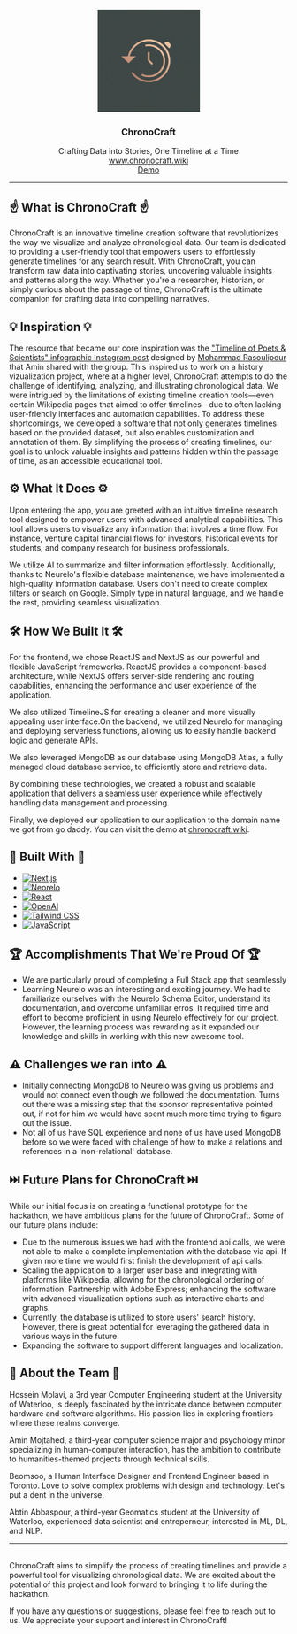 <br />
<div align="center">
  <img src="assets/logo.jpeg" alt="Logo" height="185">
  <h3 align="center">ChronoCraft</h3>
  <p align="center">
    Crafting Data into Stories, One Timeline at a Time
    <br />
    <a href="www.chronocraft.wiki">www.chronocraft.wiki</a>
    <br />
    <a href="https://youtu.be/CsF0szB0zlw">Demo</a>
  </p>
</div>
<div align="center">
</div>


---


## ☝️ What is ChronoCraft ☝️
ChronoCraft is an innovative timeline creation software that revolutionizes the way we visualize and analyze chronological data. Our team is dedicated to providing a user-friendly tool that empowers users to effortlessly generate timelines for any search result. With ChronoCraft, you can transform raw data into captivating stories, uncovering valuable insights and patterns along the way. Whether you're a researcher, historian, or simply curious about the passage of time, ChronoCraft is the ultimate companion for crafting data into compelling narratives.

## 💡 Inspiration 💡

The resource that became our core inspiration was the ["Timeline of Poets & Scientists" infographic Instagram post](https://www.instagram.com/p/C636c9PgOZM) designed by [Mohammad Rasoulipour](https://www.instagram.com/mo.rasoulipour/) that Amin shared with the group. This inspired us to work on a history vizualization project, where at a higher level, ChronoCraft attempts to do the challenge of identifying, analyzing, and illustrating chronological data. We were intrigued by the limitations of existing timeline creation tools—even certain Wikipedia pages that aimed to offer timelines—due to often lacking user-friendly interfaces and automation capabilities. To address these shortcomings, we developed a software that not only generates timelines based on the provided dataset, but also enables customization and annotation of them. By simplifying the process of creating timelines, our goal is to unlock valuable insights and patterns hidden within the passage of time, as an accessible educational tool.

## ⚙️ What It Does ⚙️

Upon entering the app, you are greeted with an intuitive timeline research tool designed to empower users with advanced analytical capabilities. This tool allows users to visualize any information that involves a time flow. For instance, venture capital financial flows for investors, historical events for students, and company research for business professionals.

We utilize AI to summarize and filter information effortlessly. Additionally, thanks to Neurelo's flexible database maintenance, we have implemented a high-quality information database. Users don't need to create complex filters or search on Google. Simply type in natural language, and we handle the rest, providing seamless visualization. 

## 🛠️ How We Built It 🛠️

For the frontend, we chose ReactJS and NextJS as our powerful and flexible JavaScript frameworks. ReactJS provides a component-based architecture, while NextJS offers server-side rendering and routing capabilities, enhancing the performance and user experience of the application. 

We also utilized TimelineJS for creating a cleaner and more visually appealing user interface.On the backend, we utilized Neurelo for managing and deploying serverless functions, allowing us to easily handle backend logic and generate APIs. 

We also leveraged MongoDB as our database using MongoDB Atlas, a fully managed cloud database service, to efficiently store and retrieve data.

By combining these technologies, we created a robust and scalable application that delivers a seamless user experience while effectively handling data management and processing.

Finally, we deployed our application to our application to the domain name we got from go daddy. You can visit the demo at [chronocraft.wiki](chronocraft.wiki).

## 📐 Built With 🔬
- [![Next.js](https://img.shields.io/badge/-Next.js-black?style=flat&logo=next.js&logoColor=white)](Next-url)
- [![Neorelo](https://img.shields.io/badge/-Neorelo-yellow?style=flat&logo=neorelo&logoColor=white)](Neorelo-url)
- [![React](https://img.shields.io/badge/-React-blue?style=flat&logo=react&logoColor=white)](React-url)
- [![OpenAI](https://img.shields.io/badge/-OpenAI-333333?style=flat&logo=openai&logoColor=FFD300)](OpenAI-url)
- [![Tailwind CSS](https://img.shields.io/badge/-Tailwind_CSS-38B2AC?style=flat&logo=tailwind-css&logoColor=white)](TailwindCSS-url)
- [![JavaScript](https://img.shields.io/badge/-JavaScript-F7DF1E?style=flat&logo=javascript&logoColor=black)](JavaScript-url)


## 🏆 Accomplishments That We're Proud Of 🏆
- We are particularly proud of completing a Full Stack app that seamlessly 
- Learning Neurelo was an interesting and exciting journey. We had to familiarize ourselves with the Neurelo Schema Editor, understand its documentation, and overcome unfamiliar erros. It required time and effort to become proficient in using Neurelo effectively for our project. However, the learning process was rewarding as it expanded our knowledge and skills in working with this new awesome tool.

## ⚠️ Challenges we ran into ⚠️

- Initially connecting MongoDB to Neurelo was giving us problems and would not connect even though we followed the documentation. Turns out there was a missing step that the sponsor representative pointed out, if not for him we would have spent much more time trying to figure out the issue.
- Not all of us have SQL experience and none of us have used MongoDB before so we were faced with challenge of how to make a relations and references in a 'non-relational' database.

## ⏭️ Future Plans for ChronoCraft ⏭️

While our initial focus is on creating a functional prototype for the hackathon, we have ambitious plans for the future of ChronoCraft. Some of our future plans include:

- Due to the numerous issues we had with the frontend api calls, we were not able to make a complete implementation with the database via api. If given more time we would first finish the development of api calls.
- Scaling the application to a larger user base and integrating with platforms like Wikipedia, allowing for the chronological ordering of information.
Partnership with Adobe Express; enhancing the software with advanced visualization options such as interactive charts and graphs. 
- Currently, the database is utilized to store users' search history. However, there is great potential for leveraging the gathered data in various ways in the future.
- Expanding the software to support different languages and localization.

## 💙 About the Team 💙

Hossein Molavi, a 3rd year Computer Engineering student at the University of Waterloo, is deeply fascinated by the intricate dance between computer hardware and software algorithms. His passion lies in exploring frontiers where these realms converge.

Amin Mojtahed, a third-year computer science major and psychology minor specializing in human-computer interaction, has the ambition to contribute to humanities-themed projects through technical skills.

Beomsoo, a Human Interface Designer and Frontend Engineer based in Toronto. Love to solve complex problems with design and technology. Let's put a dent in the universe.

Abtin Abbaspour, a third-year Geomatics student at the University of Waterloo, experienced data scientist and entreperneur, interested in ML, DL, and NLP.

--- 
\
ChronoCraft aims to simplify the process of creating timelines and provide a powerful tool for visualizing chronological data. We are excited about the potential of this project and look forward to bringing it to life during the hackathon.

If you have any questions or suggestions, please feel free to reach out to us. We appreciate your support and interest in ChronoCraft!
